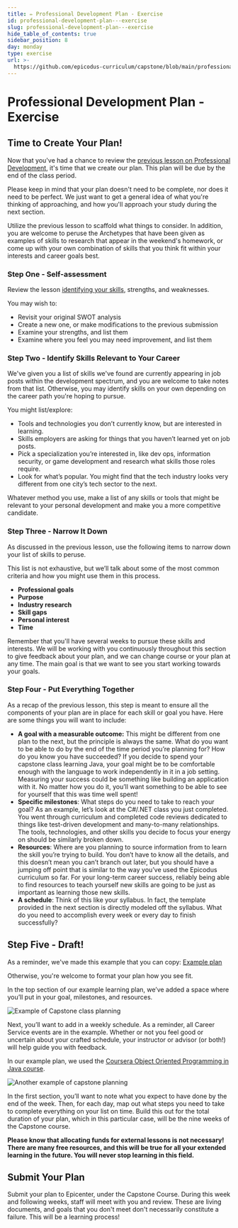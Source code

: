```yaml
---
title: ✏️ Professional Development Plan - Exercise
id: professional-development-plan---exercise
slug: professional-development-plan---exercise
hide_table_of_contents: true
sidebar_position: 8
day: monday
type: exercise
url: >-
  https://github.com/epicodus-curriculum/capstone/blob/main/professional_development_planning_exercise.md
---
```


# Professional Development Plan - Exercise


## Time to Create Your Plan!


Now that you've had a chance to review the [previous lesson on Professional Development](/capstone/capstone-week-1/professional-development---planning), it's time that we create our plan. This plan will be due by the end of the class period.


Please keep in mind that your plan doesn't need to be complete, nor does it need to be perfect. We just want to get a general idea of what you're thinking of approaching, and how you'll approach your study during the next section.


Utilize the previous lesson to scaffold what things to consider. In addition, you are welcome to peruse the Archetypes that have been given as examples of skills to research that appear in the weekend's homework, or come up with your own combination of skills that you think fit within your interests and career goals best.


### Step One - Self-assessment


Review the lesson [identifying your skills](/career-services/applying-for-internships-and-jobs/identifying-your-skills-strengths-and-weaknesses), strengths, and weaknesses.


You may wish to:


- Revisit your original SWOT analysis
- Create a new one, or make modifications to the previous submission
- Examine your strengths, and list them
- Examine where you feel you may need improvement, and list them


### Step Two - Identify Skills Relevant to Your Career


We've given you a list of skills we've found are currently appearing in job posts within the development spectrum, and you are welcome to take notes from that list. Otherwise, you may identify skills on your own depending on the career path you're hoping to pursue.


You might list/explore:


- Tools and technologies you don’t currently know, but are interested in learning.
- Skills employers are asking for things that you haven’t learned yet on job posts.
- Pick a specialization you’re interested in, like dev ops, information security, or game development and research what skills those roles require.
- Look for what’s popular. You might find that the tech industry looks very different from one city’s tech sector to the next.




Whatever method you use, make a list of any skills or tools that might be relevant to your personal development and make you a more competitive candidate.




###  Step Three - Narrow It Down


As discussed in the previous lesson, use the following items to narrow down your list of skills to peruse.


This list is not exhaustive, but we’ll talk about some of the most common criteria and how you might use them in this process.


- **Professional goals**
- **Purpose**
- **Industry research**
- **Skill gaps**
- **Personal interest**
- **Time**


Remember that you'll have several weeks to pursue these skills and interests. We will be working with you continuously throughout this section to give feedback about your plan, and we can change course or your plan at any time. The main goal is that we want to see you start working towards your goals.


###  Step Four - Put Everything Together


As a recap of the previous lesson, this step is meant to ensure all the components of your plan are in place for each skill or goal you have. Here are some things you will want to include:


* **A goal with a measurable outcome:** This might be different from one plan to the next, but the principle is always the same. What do you want to be able to do by the end of the time period you’re planning for? How do you know you have succeeded? If you decide to spend your capstone class learning Java, your goal might be to be comfortable enough with the language to work independently in it in a job setting. Measuring your success could be something like building an application with it. No matter how you do it, you’ll want something to be able to see for yourself that this was time well spent!
* **Specific milestones**: What steps do you need to take to reach your goal? As an example, let’s look at the C#/.NET class you just completed. You went through curriculum and completed code reviews dedicated to things like test-driven development and many-to-many relationships. The tools, technologies, and other skills you decide to focus your energy on should be similarly broken down.
* **Resources**: Where are you planning to source information from to learn the skill you’re trying to build. You don’t have to know all the details, and this doesn’t mean you can’t branch out later, but you should have a jumping off point that is similar to the way you’ve used the Epicodus curriculum so far. For your long-term career success, reliably being able to find resources to teach yourself new skills are going to be just as important as learning those new skills.
* **A schedule**: Think of this like your syllabus. In fact, the template provided in the next section is directly modeled off the syllabus. What do you need to accomplish every week or every day to finish successfully?


## Step Five - Draft!


As a reminder, we've made this example that you can copy: [Example plan](https://docs.google.com/spreadsheets/d/1u0TQrLYB4w6Nx24tOAVl7XpBMUmrc4bfF8QsSprJWqQ/edit?usp=sharing)


Otherwise, you're welcome to format your plan how you see fit.


In the top section of our example learning plan, we’ve added a space where you’ll put in your goal, milestones, and resources.


![Example of Capstone class planning](https://learnhowtoprogram.s3.us-west-2.amazonaws.com/capstones/capstone-class-planning-example-2.png)






Next, you’ll want to add in a weekly schedule. As a reminder, all Career Service events are in the example. Whether or not you feel good or uncertain about your crafted schedule, your instructor or advisor (or both!) will help guide you with feedback.


In our example plan, we used the [Coursera Object Oriented Programming in Java course](https://www.coursera.org/learn/object-oriented-java?irclickid=0R9yn5VzaxyPWR734TQFI1AsUkH3TyX0ExhM0M0&irgwc=1&utm_medium=partners&utm_source=impact&utm_campaign=3294490&utm_content=b2c).


![Another example of capstone planning](https://learnhowtoprogram.s3.us-west-2.amazonaws.com/capstones/capstone-class-planning-example.png)


In the first section, you’ll want to note what you expect to have done by the end of the week. Then, for each day, map out what steps you need to take to complete everything on your list on time. Build this out for the total duration of your plan, which in this particular case, will be the nine weeks of the Capstone course.


**Please know that allocating funds for external lessons is not necessary! There are many free resources, and this will be true for all your extended learning in the future. You will never stop learning in this field.**


## Submit Your Plan


Submit your plan to Epicenter, under the Capstone Course. During this week and following weeks, staff will meet with you and review. These are living documents, and goals that you don't meet don't necessarily constitute a failure. This will be a learning process!